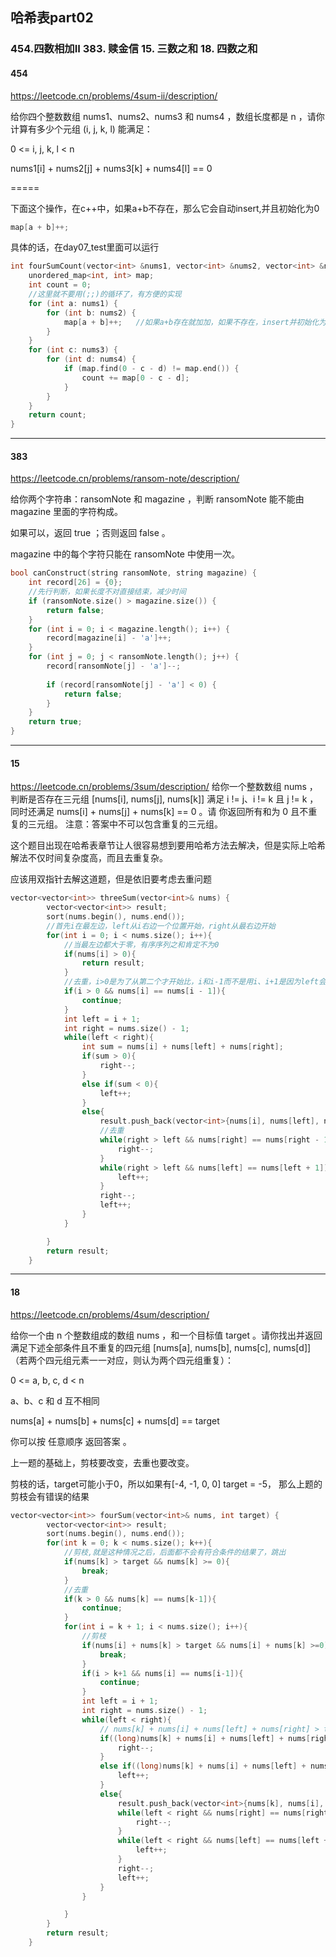 ## 哈希表part02
### 454.四数相加II  383. 赎金信  15. 三数之和  18. 四数之和


#### 454
https://leetcode.cn/problems/4sum-ii/description/

给你四个整数数组 nums1、nums2、nums3 和 nums4 ，数组长度都是 n ，请你计算有多少个元组 (i, j, k, l) 能满足：

0 <= i, j, k, l < n

nums1[i] + nums2[j] + nums3[k] + nums4[l] == 0

=====

下面这个操作，在c++中，如果a+b不存在，那么它会自动insert,并且初始化为0

```c++
map[a + b]++;
```
具体的话，在day07_test里面可以运行

```c++
int fourSumCount(vector<int> &nums1, vector<int> &nums2, vector<int> &nums3, vector<int> &nums4) {
    unordered_map<int, int> map;
    int count = 0;
    //这里就不要用(;;)的循环了，有方便的实现
    for (int a: nums1) {
        for (int b: nums2) {
            map[a + b]++;   //如果a+b存在就加加，如果不存在，insert并初始化为0，再加加
        }
    }
    for (int c: nums3) {
        for (int d: nums4) {
            if (map.find(0 - c - d) != map.end()) {
                count += map[0 - c - d];
            }
        }
    }
    return count;
}
```

----
#### 383
https://leetcode.cn/problems/ransom-note/description/

给你两个字符串：ransomNote 和 magazine ，判断 ransomNote 能不能由 magazine 里面的字符构成。

如果可以，返回 true ；否则返回 false 。

magazine 中的每个字符只能在 ransomNote 中使用一次。
```c++
bool canConstruct(string ransomNote, string magazine) {
    int record[26] = {0};
    //先行判断，如果长度不对直接结束，减少时间
    if (ransomNote.size() > magazine.size()) {
        return false;
    }
    for (int i = 0; i < magazine.length(); i++) {
        record[magazine[i] - 'a']++;
    }
    for (int j = 0; j < ransomNote.length(); j++) {
        record[ransomNote[j] - 'a']--;
        
        if (record[ransomNote[j] - 'a'] < 0) {
            return false;
        }
    }
    return true;
}
```

-----
#### 15
https://leetcode.cn/problems/3sum/description/
给你一个整数数组 nums ，判断是否存在三元组 [nums[i], nums[j], nums[k]] 满足 i != j、i != k 且 j != k ，同时还满足 nums[i] + nums[j] + nums[k] == 0 。请
你返回所有和为 0 且不重复的三元组。
注意：答案中不可以包含重复的三元组。

这个题目出现在哈希表章节让人很容易想到要用哈希方法去解决，但是实际上哈希解法不仅时间复杂度高，而且去重复杂。

应该用双指针去解这道题，但是依旧要考虑去重问题
```c++
vector<vector<int>> threeSum(vector<int>& nums) {
        vector<vector<int>> result;
        sort(nums.begin(), nums.end());
        //首先i在最左边，left从i右边一个位置开始，right从最右边开始
        for(int i = 0; i < nums.size(); i++){
            //当最左边都大于零，有序序列之和肯定不为0
            if(nums[i] > 0){
                return result;
            }
            //去重，i>0是为了从第二个才开始比，i和i-1而不是用i、i+1是因为left会在i+1位置上，要避免
            if(i > 0 && nums[i] == nums[i - 1]){
                continue;
            }
            int left = i + 1;
            int right = nums.size() - 1;
            while(left < right){
                int sum = nums[i] + nums[left] + nums[right];
                if(sum > 0){
                    right--;
                }
                else if(sum < 0){
                    left++;
                }
                else{
                    result.push_back(vector<int>{nums[i], nums[left], nums[right]});
                    //去重
                    while(right > left && nums[right] == nums[right - 1]){
                        right--;
                    }
                    while(right > left && nums[left] == nums[left + 1]){
                        left++;
                    }
                    right--;
                    left++;
                }
            }

        }
        return result;
    }
```

-----
#### 18
https://leetcode.cn/problems/4sum/description/

给你一个由 n 个整数组成的数组 nums ，和一个目标值 target 。请你找出并返回满足下述全部条件且不重复的四元组 [nums[a], nums[b], nums[c], nums[d]] （若两个四元组元素一一对应，则认为两个四元组重复）：

0 <= a, b, c, d < n

a、b、c 和 d 互不相同

nums[a] + nums[b] + nums[c] + nums[d] == target

你可以按 任意顺序 返回答案 。

上一题的基础上，剪枝要改变，去重也要改变。

剪枝的话，target可能小于0，所以如果有[-4, -1, 0, 0] target = -5， 那么上题的剪枝会有错误的结果
```c++
vector<vector<int>> fourSum(vector<int>& nums, int target) {
        vector<vector<int>> result;
        sort(nums.begin(), nums.end());
        for(int k = 0; k < nums.size(); k++){
            //剪枝,就是这种情况之后，后面都不会有符合条件的结果了，跳出
            if(nums[k] > target && nums[k] >= 0){
                break;
            }
            //去重
            if(k > 0 && nums[k] == nums[k-1]){
                continue;
            }
            for(int i = k + 1; i < nums.size(); i++){
                //剪枝
                if(nums[i] + nums[k] > target && nums[i] + nums[k] >=0){
                    break;
                }
                if(i > k+1 && nums[i] == nums[i-1]){
                    continue;
                }
                int left = i + 1;
                int right = nums.size() - 1;
                while(left < right){
                    // nums[k] + nums[i] + nums[left] + nums[right] > target 会溢出，我没有考虑过
                    if((long)nums[k] + nums[i] + nums[left] + nums[right] > target){
                        right--;
                    }
                    else if((long)nums[k] + nums[i] + nums[left] + nums[right] < target){
                        left++;
                    }
                    else{
                        result.push_back(vector<int>{nums[k], nums[i], nums[left], nums[right]});
                        while(left < right && nums[right] == nums[right - 1]){
                            right--;
                        }
                        while(left < right && nums[left] == nums[left + 1]){
                            left++;
                        }
                        right--;
                        left++;
                    }
                }

            }
        }
        return result;
    }
```